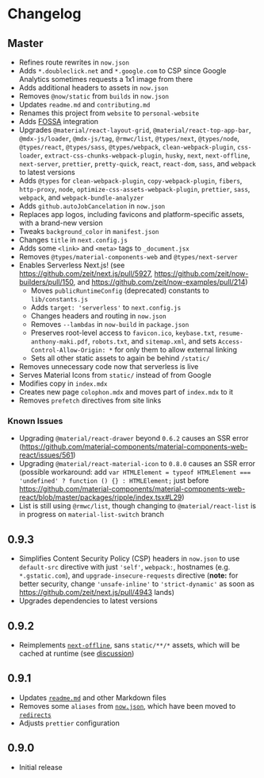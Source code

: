 # Changelog

## Master

- Refines route rewrites in `now.json`
- Adds `*.doubleclick.net` and `*.google.com` to CSP since Google Analytics sometimes requests a 1x1 image from there
- Adds additional headers to assets in `now.json`
- Removes `@now/static` from `builds` in `now.json`
- Updates `readme.md` and `contributing.md`
- Renames this project from `website` to `personal-website`
- Adds [FOSSA](https://github.com/fossas/fossa-cli) integration
- Upgrades `@material/react-layout-grid`, `@material/react-top-app-bar`, `@mdx-js/loader`, `@mdx-js/tag`, `@rmwc/list`, `@types/next`, `@types/node`, `@types/react`, `@types/sass`, `@types/webpack`, `clean-webpack-plugin`, `css-loader`, `extract-css-chunks-webpack-plugin`, `husky`, `next`, `next-offline`, `next-server`, `prettier`, `pretty-quick`, `react`, `react-dom`, `sass`, and `webpack` to latest versions
- Adds `@types` for `clean-webpack-plugin`, `copy-webpack-plugin`, `fibers`, `http-proxy`, `node`, `optimize-css-assets-webpack-plugin`, `prettier`, `sass`, `webpack`, and `webpack-bundle-analyzer`
- Adds `github.autoJobCancelation` in `now.json`
- Replaces app logos, including favicons and platform-specific assets, with a brand-new version
- Tweaks `background_color` in `manifest.json`
- Changes `title` in `next.config.js`
- Adds some `<link>` and `<meta>` tags to `_document.jsx`
- Removes `@types/material-components-web` and `@types/next-server`
- Enables Serverless Next.js! (see https://github.com/zeit/next.js/pull/5927, https://github.com/zeit/now-builders/pull/150, and https://github.com/zeit/now-examples/pull/214)
  - Moves `publicRuntimeConfig` (deprecated) constants to `lib/constants.js`
  - Adds `target: 'serverless'` to `next.config.js`
  - Changes headers and routing in `now.json`
  - Removes `--lambdas` in `now-build` in `package.json`
  - Preserves root-level access to `favicon.ico`, `keybase.txt`, `resume-anthony-maki.pdf`, `robots.txt`, and `sitemap.xml`, and sets `Access-Control-Allow-Origin: *` for only them to allow external linking
  - Sets all other static assets to again be behind `/static/`
- Removes unnecessary code now that serverless is live
- Serves Material Icons from `static/` instead of from Google
- Modifies copy in `index.mdx`
- Creates new page `colophon.mdx` and moves part of `index.mdx` to it
- Removes `prefetch` directives from site links

### Known Issues

- Upgrading `@material/react-drawer` beyond `0.6.2` causes an SSR error (https://github.com/material-components/material-components-web-react/issues/561)
- Upgrading `@material/react-material-icon` to `0.8.0` causes an SSR error (possible workaround: add `var HTMLElement = typeof HTMLElement === 'undefined' ? function () {} : HTMLElement;` just before https://github.com/material-components/material-components-web-react/blob/master/packages/ripple/index.tsx#L29)
- List is still using `@rmwc/list`, though changing to `@material/react-list` is in progress on `material-list-switch` branch

## 0.9.3

- Simplifies Content Security Policy (CSP) headers in `now.json` to use `default-src` directive with just `'self'`, `webpack:`, hostnames (e.g. `*.gstatic.com`), and `upgrade-insecure-requests` directive (**note:** for better security, change `'unsafe-inline'` to `'strict-dynamic'` as soon as https://github.com/zeit/next.js/pull/4943 lands)
- Upgrades dependencies to latest versions

## 0.9.2

- Reimplements [`next-offline`](https://github.com/hanford/next-offline), sans `static/**/*` assets, which will be cached at runtime (see [discussion](https://github.com/hanford/next-offline/issues/90))

## 0.9.1

- Updates [`readme.md`](readme.md) and other Markdown files
- Removes some `aliases` from [`now.json`](now.json), which have been moved to [`redirects`](https://github.com/4cm4k1/redirects)
- Adjusts `prettier` configuration

## 0.9.0

- Initial release
